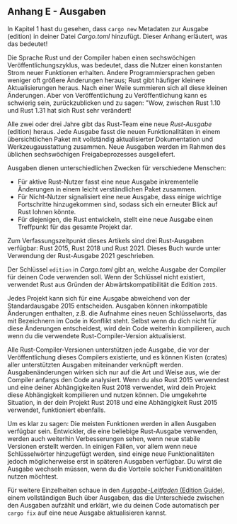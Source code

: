 ## Anhang E - Ausgaben

In Kapitel 1 hast du gesehen, dass `cargo new` Metadaten zur Ausgabe (edition)
in deiner Datei *Cargo.toml* hinzufügt. Dieser Anhang erläutert, was das
bedeutet!

Die Sprache Rust und der Compiler haben einen sechswöchigen
Veröffentlichungszyklus, was bedeutet, dass die Nutzer einen konstanten Strom
neuer Funktionen erhalten. Andere Programmiersprachen geben weniger oft größere
Änderungen heraus; Rust gibt häufiger kleinere Aktualisierungen heraus. Nach
einer Weile summieren sich all diese kleinen Änderungen. Aber von
Veröffentlichung zu Veröffentlichung kann es schwierig sein, zurückzublicken
und zu sagen: "Wow, zwischen Rust 1.10 und Rust 1.31 hat sich Rust sehr
verändert!

Alle zwei oder drei Jahre gibt das Rust-Team eine neue *Rust-Ausgabe* (edition)
heraus. Jede Ausgabe fasst die neuen Funktionalitäten in einem übersichtlichen
Paket mit vollständig aktualisierter Dokumentation und Werkzeugausstattung
zusammen. Neue Ausgaben werden im Rahmen des üblichen sechswöchigen
Freigabeprozesses ausgeliefert.

Ausgaben dienen unterschiedlichen Zwecken für verschiedene Menschen:

* Für aktive Rust-Nutzer fasst eine neue Ausgabe inkrementelle Änderungen in
  einem leicht verständlichen Paket zusammen.
* Für Nicht-Nutzer signalisiert eine neue Ausgabe, dass einige wichtige
  Fortschritte hinzugekommen sind, sodass sich ein erneuter Blick auf Rust
  lohnen könnte.
* Für diejenigen, die Rust entwickeln, stellt eine neue Ausgabe einen
  Treffpunkt für das gesamte Projekt dar.

Zum Verfassungszeitpunkt dieses Artikels sind drei Rust-Ausgaben verfügbar:
Rust 2015, Rust 2018 und Rust 2021. Dieses Buch wurde unter Verwendung der
Rust-Ausgabe 2021 geschrieben.

Der Schlüssel `edition` in *Cargo.toml* gibt an, welche Ausgabe der Compiler
für deinen Code verwenden soll. Wenn der Schlüssel nicht existiert, verwendet
Rust aus Gründen der Abwärtskompatibilität die Edition `2015`.

Jedes Projekt kann sich für eine Ausgabe abweichend von der Standardausgabe
2015 entscheiden. Ausgaben können inkompatible Änderungen enthalten, z.B. die
Aufnahme eines neuen Schlüsselworts, das mit Bezeichnern im Code in Konflikt
steht. Selbst wenn du dich nicht für diese Änderungen entscheidest, wird dein
Code weiterhin kompilieren, auch wenn du die verwendete
Rust-Compiler-Version aktualisierst.

Alle Rust-Compiler-Versionen unterstützen jede Ausgabe, die vor der
Veröffentlichung dieses Compilers existierte, und es können Kisten (crates)
aller unterstützten Ausgaben miteinander verknüpft werden. Ausgabenänderungen
wirken sich nur auf die Art und Weise aus, wie der Compiler anfangs den Code
analysiert. Wenn du also Rust 2015 verwendest und eine deiner Abhängigkeiten
Rust 2018 verwendet, wird dein Projekt diese Abhängigkeit kompilieren und
nutzen können. Die umgekehrte Situation, in der dein Projekt Rust 2018
und eine Abhängigkeit Rust 2015 verwendet, funktioniert ebenfalls.

Um es klar zu sagen: Die meisten Funktionen werden in allen Ausgaben verfügbar
sein. Entwickler, die eine beliebige Rust-Ausgabe verwenden, werden auch
weiterhin Verbesserungen sehen, wenn neue stabile Versionen erstellt werden. In
einigen Fällen, vor allem wenn neue Schlüsselwörter hinzugefügt werden, sind
einige neue Funktionalitäten jedoch möglicherweise erst in späteren Ausgaben
verfügbar. Du wirst die Ausgabe wechseln müssen, wenn du die Vorteile solcher
Funktionalitäten nutzen möchtest.

Für weitere Einzelheiten schaue in den [*Ausgabe-Leitfaden* (Edition
Guide)][edition-guide], einem vollständigen Buch über Ausgaben, das die
Unterschiede zwischen den Ausgaben aufzählt und erklärt, wie du deinen Code
automatisch per `cargo fix` auf eine neue Ausgabe aktualisieren kannst.

[edition-guide]: https://doc.rust-lang.org/stable/edition-guide/

